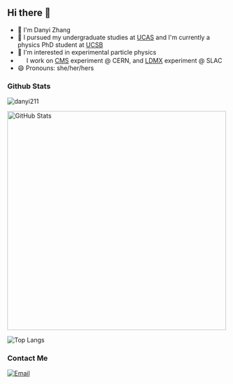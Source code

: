 ## Hi there 👋
- 🌱 I'm Danyi Zhang
- 📖 I pursued my undergraduate studies at [UCAS](https://english.ucas.ac.cn/) and I'm currently a physics PhD student at [UCSB](https://www.physics.ucsb.edu/)
- 🧐 I'm interested in experimental particle physics
- <img src="https://github.com/danyi211/danyi211/assets/81069106/31cf8d9c-aa7d-4be6-b4a4-fdeb3124fa06" width="16" height="16"> I work on [CMS](https://cms.cern/) experiment @ CERN, and [LDMX](https://confluence.slac.stanford.edu/display/MME/Light+Dark+Matter+Experiment) experiment @ SLAC
- 😄 Pronouns: she/her/hers

<!--
**danyi211/danyi211** is a ✨ _special_ ✨ repository because its `README.md` (this file) appears on your GitHub profile.

Here are some ideas to get you started:

- 🔭 I’m currently working on ...
- 🌱 I’m currently learning ...
- 👯 I’m looking to collaborate on ...
- 🤔 I’m looking for help with ...
- 💬 Ask me about ...
- 📫 How to reach me: ...
- 😄 Pronouns: ...
- ⚡ Fun fact: ...
-->



### Github Stats
![danyi211](https://komarev.com/ghpvc/?username=danyi211)

<img width="500px"  alt="GitHub Stats" src="https://github-readme-stats.vercel.app/api?username=danyi211&count_private=true&show_icons=true"/>

![Top Langs](https://github-readme-stats.vercel.app/api/top-langs/?username=danyi211\&layout=compact)

### Contact Me
<a href="mailto:danyi.zhang@protonmail.com"><img alt="Email" src="https://img.shields.io/badge/Email-danyi.zhang@protonmail.com-8b89cc?style=flat-square&logo=protonmail"></a>
